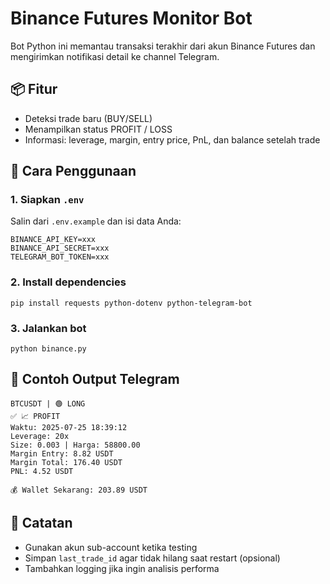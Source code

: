 # Binance Futures Monitor Bot

Bot Python ini memantau transaksi terakhir dari akun Binance Futures dan mengirimkan notifikasi detail ke channel Telegram.

## 📦 Fitur
- Deteksi trade baru (BUY/SELL)
- Menampilkan status PROFIT / LOSS
- Informasi: leverage, margin, entry price, PnL, dan balance setelah trade

## 🚀 Cara Penggunaan

### 1. Siapkan `.env`
Salin dari `.env.example` dan isi data Anda:
```
BINANCE_API_KEY=xxx
BINANCE_API_SECRET=xxx
TELEGRAM_BOT_TOKEN=xxx
```

### 2. Install dependencies
```
pip install requests python-dotenv python-telegram-bot
```

### 3. Jalankan bot
```
python binance.py
```

## 📸 Contoh Output Telegram
```
BTCUSDT | 🟢 LONG
✅ 📈 PROFIT
Waktu: 2025‑07‑25 18:39:12
Leverage: 20x
Size: 0.003 | Harga: 58800.00
Margin Entry: 8.82 USDT
Margin Total: 176.40 USDT
PNL: 4.52 USDT

💰 Wallet Sekarang: 203.89 USDT
```

## 📝 Catatan
- Gunakan akun sub-account ketika testing
- Simpan `last_trade_id` agar tidak hilang saat restart (opsional)
- Tambahkan logging jika ingin analisis performa
